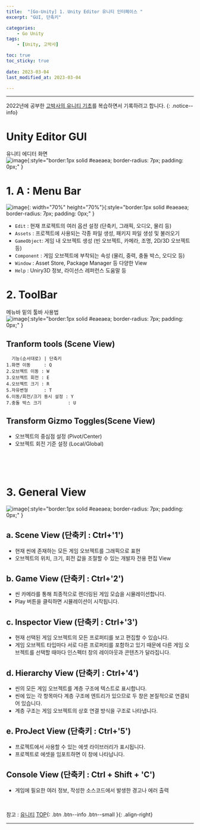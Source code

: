 ```yaml
---
title:  "[Go-Unity] 1. Unity Editor 유니티 인터페이스 "
excerpt: "GUI, 단축키"

categories:
    - Go Unity
tags:
    - [Unity, 고박사]

toc: true
toc_sticky: true
 
date: 2023-03-04 
last_modified_at: 2023-03-04 

---
```

- - -


2022년에 공부한 [고박사의 유니티 기초](https://www.inflearn.com/course/%EA%B3%A0%EB%B0%95%EC%82%AC-%EC%9C%A0%EB%8B%88%ED%8B%B0-%EA%B8%B0%EC%B4%88/dashboard)를 복습하면서 기록하려고 합니다. 
{: .notice--info}

# Unity Editor GUI
유니티 에디터 화면  
![image](https://user-images.githubusercontent.com/96651722/222914615-a6ce2753-28e2-44e5-8014-d636b5871e5b.png){:style="border:1px solid #eaeaea; border-radius: 7px; padding: 0px;" }    


# 1. A : Menu Bar
![image](https://user-images.githubusercontent.com/96651722/222913326-639f775b-20ac-4074-bdf2-36f52d638b78.png){: width="70%" height="70%"}{:style="border:1px solid #eaeaea; border-radius: 7px; padding: 0px;" }  
*   `Edit`      : 현재 프로젝트의 여러 옵션 설정 (단축키, 그래픽, 오디오, 물리 등)
*   `Assets`    : 프로젝트에 사용되는 각종 파일 생성, 패키지 파일 생성 및 불러오기
*   `GameObject`: 게임 내 오브젝트 생성 (빈 오브젝트, 카메라, 조명, 2D/3D 오브젝트 등)
*   `Component` : 게임 오브젝트에 부착되는 속성 (물리, 중력, 충돌 박스, 오디오 등)
*   `Window`    : Asset Store, Package Manager 등 다양한 View
*   `Help`      : Uniry3D 정보, 라이선스 레퍼런스 도움말 등

# 2. ToolBar
메뉴바 밑의 툴바 사용법  
![image](https://user-images.githubusercontent.com/96651722/222913485-d65a8ede-c49c-4f00-818e-c159cde5ced5.png){:style="border:1px solid #eaeaea; border-radius: 7px; padding: 0px;" }    
##    Tranform tools (Scene View)
```       
  기능(순서대로) | 단축키
1.화면 이동     : Q                  
2.오브젝트 이동 : W               
3.오브젝트 회전 : E
4.오브젝트 크기 : R
5.자유변형      : T
6.이동/회전/크기 동시 설정 : Y
7.충돌 박스 크기          : U
```
##    Transform Gizmo Toggles(Scene View)  
*   오브젝트의 중심점 설정  (Pivot/Center)
*   오브젝트 회전 기준 설정 (Local/Global)

<br><br><br>

# 3. General View
![image](https://user-images.githubusercontent.com/96651722/222914615-a6ce2753-28e2-44e5-8014-d636b5871e5b.png){:style="border:1px solid #eaeaea; border-radius: 7px; padding: 0px;" }    
## a. Scene View   (단축키 : Ctrl+'1')
*   현재 씬에 존재하는 모든 게임 오브젝트를 그래픽으로 표현     
*   오브젝트의 위치, 크기, 회전 값을 조절할 수 있는 개발자 전용 편집 View  

## b. Game View   (단축키 : Ctrl+'2')
*   씬 카메라를 통해 최종적으로 렌더링된 게임 모습을 시뮬레이션합니다.
*   Play 버튼을 클릭하면 시뮬레이션이 시작됩니다.  

## c. Inspector View   (단축키 : Ctrl+'3')
*   현재 선택된 게임 오브젝트의 모든 프로퍼티를 보고 편집할 수 있습니다.
*   게임 오브젝트 타입마다 서로 다른 프로퍼티를 포함하고 있기 때문에 다른 게임 오브젝트를 선택할 때마다 인스펙터 창의 레이아웃과 콘텐츠가 달라집니다.  

## d. Hierarchy View   (단축키 : Ctrl+'4')
*   씬의 모든 게임 오브젝트를 계층 구조에 텍스트로 표시합니다.
*   씬에 있는 각 항목마다 계층 구조에 엔트리가 있으므로 두 창은 본질적으로 연결되어 있습니다.
*   계층 구조는 게임 오브젝트의 상호 연결 방식을 구조로 나타냅니다.  

## e. ProJect View   (단축키 : Ctrl+'5')
*   프로젝트에서 사용할 수 있는 에셋 라이브러리가 표시됩니다.
*   프로젝트로 에셋을 임포트하면 이 창에 나타납니다.  

## Console View   (단축키 : Ctrl + Shift + 'C')
*   게임에 필요한 여러 정보, 작성한 소스코드에서 발생한 경고나 에러 출력



<br>

참고 : [유니티](https://docs.unity3d.com/kr/)
[TOP](#){: .btn .btn--info .btn--small }{: .align-right}
<br>
- - -
